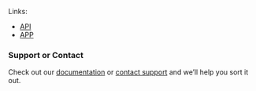 Links: 

* [API](https://api.geosocket.io)
* [APP](https://app.geosocket.io)

### Support or Contact

Check out our [documentation](https://api.github.com/) or [contact support](mailto:support@geosocket.io) and we’ll help you sort it out.
